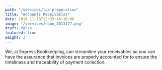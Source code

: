 ```yaml
---
path: "/services/tax-preperation"
title: "Accounts Receivables"
date: 2018-11-18T12:33:46+10:00
image: "/services/noun_1013177.png"
draft: false
featured: true
weight: 2
---
```


We, at Express Bookkeeping, can streamline your receivables so you can have the assurance that
invoices are properly accounted for to ensure the timeliness and traceability of payment collection.
